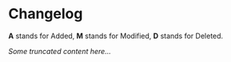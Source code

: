 # Changelog

__A__ stands for Added, __M__ stands for Modified, __D__ stands for Deleted.

_Some truncated content here..._

